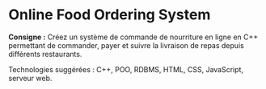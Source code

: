 # Online Food Ordering System

**Consigne :**
Créez un système de commande de nourriture en ligne en C++ permettant de commander, payer et suivre la livraison de repas depuis différents restaurants.

Technologies suggérées : C++, POO, RDBMS, HTML, CSS, JavaScript, serveur web.
